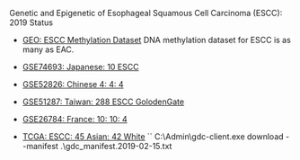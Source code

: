 Genetic and Epigenetic of Esophageal Squamous Cell Carcinoma (ESCC): 2019 Status

* [GEO: ESCC Methylation Dataset](https://www.ncbi.nlm.nih.gov/gds/?term=(esophageal)+AND+%22Homo+sapiens%22%5Bporgn%3A__txid9606%5D) DNA methylation dataset for ESCC is as many as EAC.

* [GSE74693: Japanese: 10 ESCC](https://www.ncbi.nlm.nih.gov/geo/query/acc.cgi?acc=GSE74693) 

* [GSE52826: Chinese 4: 4: 4](https://www.ncbi.nlm.nih.gov/geo/query/acc.cgi?acc=GSE52826)

* [GSE51287: Taiwan: 288 ESCC GolodenGate](https://www.ncbi.nlm.nih.gov/geo/query/acc.cgi?acc=GSE51287)

* [GSE26784: France: 10: 10: 4](https://www.ncbi.nlm.nih.gov/geo/query/acc.cgi?acc=GSE26784)

* [TCGA: ESCC: 45 Asian: 42 White](https://portal.gdc.cancer.gov/repository?facetTab=cases&filters=%7B%22op%22%3A%22and%22%2C%22content%22%3A%5B%7B%22op%22%3A%22in%22%2C%22content%22%3A%7B%22field%22%3A%22cases.demographic.race%22%2C%22value%22%3A%5B%22asian%22%2C%22white%22%5D%7D%7D%2C%7B%22op%22%3A%22in%22%2C%22content%22%3A%7B%22field%22%3A%22cases.disease_type%22%2C%22value%22%3A%5B%22Squamous%20Cell%20Neoplasms%22%5D%7D%7D%2C%7B%22op%22%3A%22in%22%2C%22content%22%3A%7B%22field%22%3A%22cases.primary_site%22%2C%22value%22%3A%5B%22Esophagus%22%5D%7D%7D%2C%7B%22op%22%3A%22in%22%2C%22content%22%3A%7B%22field%22%3A%22files.experimental_strategy%22%2C%22value%22%3A%5B%22Methylation%20Array%22%5D%7D%7D%2C%7B%22op%22%3A%22in%22%2C%22content%22%3A%7B%22field%22%3A%22files.platform%22%2C%22value%22%3A%5B%22Illumina%20Human%20Methylation%20450%22%5D%7D%7D%5D%7D)
``
C:\Admin\gdc-client.exe download --manifest .\gdc_manifest.2019-02-15.txt
```
